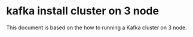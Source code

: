 # kafka install cluster on 3 node
This document is based on the how to running a Kafka cluster on 3 node.
